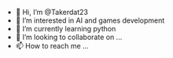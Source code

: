 - 👋 Hi, I’m @Takerdat23
- 👀 I’m interested in AI and games development
- 🌱 I’m currently learning python
- 💞️ I’m looking to collaborate on ...
- 📫 How to reach me ...

<!---
Takerdat23/Takerdat23 is a ✨ special ✨ repository because its `README.md` (this file) appears on your GitHub profile.
You can click the Preview link to take a look at your changes.
--->
